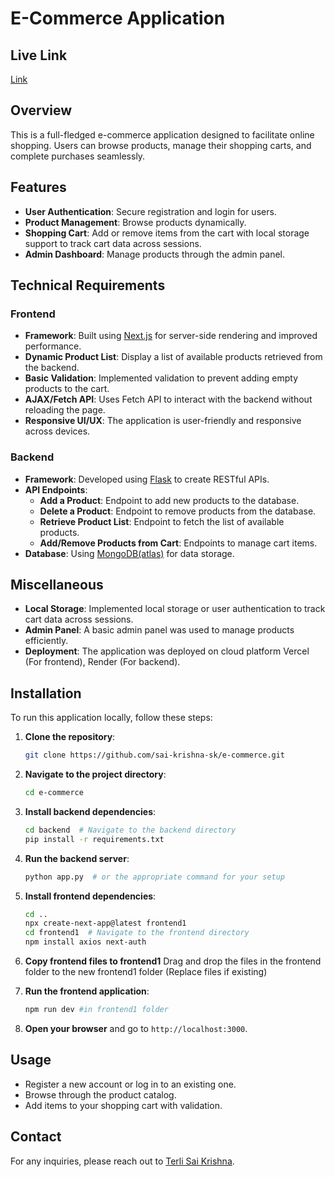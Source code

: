 # E-Commerce Application


## Live Link
[Link](https://e-commerce-six-swart-86.vercel.app/)


## Overview
This is a full-fledged e-commerce application designed to facilitate online shopping. Users can browse products, manage their shopping carts, and complete purchases seamlessly.

## Features
- **User Authentication**: Secure registration and login for users.
- **Product Management**: Browse products dynamically.
- **Shopping Cart**: Add or remove items from the cart with local storage support to track cart data across sessions.
- **Admin Dashboard**: Manage products through the admin panel.
  
## Technical Requirements

### Frontend
- **Framework**: Built using [Next.js](https://nextjs.org/) for server-side rendering and improved performance.
- **Dynamic Product List**: Display a list of available products retrieved from the backend.
- **Basic Validation**: Implemented validation to prevent adding empty products to the cart.
- **AJAX/Fetch API**: Uses Fetch API to interact with the backend without reloading the page.
- **Responsive UI/UX**: The application is user-friendly and responsive across devices.

### Backend
- **Framework**: Developed using [Flask](https://flask.palletsprojects.com/) to create RESTful APIs.
- **API Endpoints**:
  - **Add a Product**: Endpoint to add new products to the database.
  - **Delete a Product**: Endpoint to remove products from the database.
  - **Retrieve Product List**: Endpoint to fetch the list of available products.
  - **Add/Remove Products from Cart**: Endpoints to manage cart items.
- **Database**: Using [MongoDB(atlas)](https://www.mongodb.com/) for data storage.

## Miscellaneous
- **Local Storage**: Implemented local storage or user authentication to track cart data across sessions.
- **Admin Panel**: A basic admin panel was used to manage products efficiently.
- **Deployment**: The application was deployed on cloud platform Vercel (For frontend), Render (For backend).

## Installation

To run this application locally, follow these steps:

1. **Clone the repository**:
   ```bash
   git clone https://github.com/sai-krishna-sk/e-commerce.git
   ```
   
2. **Navigate to the project directory**:
   ```bash
   cd e-commerce
   ```

3. **Install backend dependencies**:
   ```bash
   cd backend  # Navigate to the backend directory
   pip install -r requirements.txt 
   ```

4. **Run the backend server**:
   ```bash
   python app.py  # or the appropriate command for your setup
   ```
5. **Install frontend dependencies**:
   ```bash
   cd ..
   npx create-next-app@latest frontend1
   cd frontend1  # Navigate to the frontend directory
   npm install axios next-auth 
   ```
6. **Copy frontend files to frontend1**
   Drag and drop the files in the frontend folder to the new frontend1 folder (Replace files if existing)
   
7. **Run the frontend application**:
   ```bash
   npm run dev #in frontend1 folder  
   ```

7. **Open your browser** and go to `http://localhost:3000`.

## Usage

- Register a new account or log in to an existing one.
- Browse through the product catalog.
- Add items to your shopping cart with validation.



## Contact

For any inquiries, please reach out to [Terli Sai Krishna](mailto:terlisai45@gmail.com).


